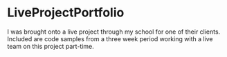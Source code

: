 # LiveProjectPortfolio
I was brought onto a live project through my school for one of their clients. Included are code samples from a three week period working with a live team on this project part-time.
